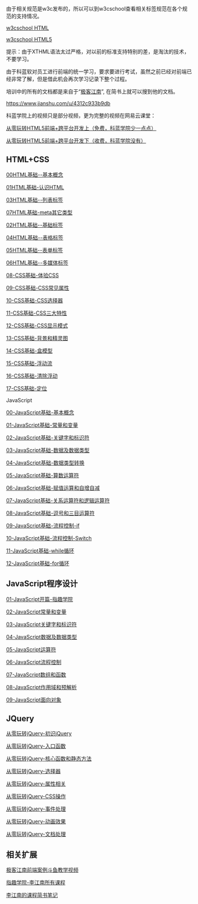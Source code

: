 由于相关规范是w3c发布的，所以可以到w3cschool查看相关标签规范在各个规范的支持情况。

[w3cschool HTML](http://www.w3school.com.cn/html/index.asp)

[w3cschool HTML5](http://www.w3school.com.cn/html5/html_5_video_dom.asp)



提示：由于XTHML语法太过严格，对以前的标准支持特别的差，是淘汰的技术，不要学习。



​	由于科蓝软对员工进行前端的统一学习，要求要进行考试，虽然之前已经对前端已经非常了解，但是借此机会再次学习记录下整个过程。



培训中的所有的文档都是来自于“[极客江南](https://www.jianshu.com/u/4312c933b9db)”, 在简书上就可以搜到他的文档。

https://www.jianshu.com/u/4312c933b9db

科蓝学院上的视频只是部分视频，更为完整的视频在网易云课堂：

[从零玩转HTML5前端+跨平台开发上（免费，科蓝学院少一点点）](https://study.163.com/course/introduction.htm?courseId=1003864040#/courseDetail?tab=1)

[从零玩转HTML5前端+跨平台开发下（收费，科蓝学院没有）](https://study.163.com/course/introduction.htm?courseId=1209172880#/courseDetail?tab=1)



## HTML+CSS

[00HTML基础--基本概念](https://www.jianshu.com/p/f6da3875834b)

[01HTML基础-认识HTML](https://www.jianshu.com/p/03308d04cf77)

[03HTML基础--列表标签](https://www.jianshu.com/p/1e15d8059bb4)

[07HTML基础-meta其它类型](https://www.jianshu.com/p/83de569e2499)

[02HTML基础--基础标签](https://www.jianshu.com/p/cc669b19f09f)

[04HTML基础--表格标签](https://www.jianshu.com/p/f08a4c91a22d)

[05HTML基础--表单标签](https://www.jianshu.com/p/e4a36feadc64)

[06HTML基础--多媒体标签](https://www.jianshu.com/p/a310662ed188)

[08-CSS基础-体验CSS](https://www.jianshu.com/p/f53d2bc5b55a)

[09-CSS基础-CSS常见属性](https://www.jianshu.com/p/e72cf8921fcf)

[10-CSS基础-CSS选择器](https://www.jianshu.com/p/01017ee7b08b)

[11-CSS基础-CSS三大特性](https://www.jianshu.com/p/bdad15c367ca)

[12-CSS基础-CSS显示模式](https://www.jianshu.com/p/bd39a0e47a2a)

[13-CSS基础-背景和精灵图](https://www.jianshu.com/p/b87347645fc5)

[14-CSS基础-盒模型](https://www.jianshu.com/p/34b6b5446a12)

[15-CSS基础-浮动流](https://www.jianshu.com/p/b5123d2fb602)

[16-CSS基础-清除浮动](https://www.jianshu.com/p/3c3bfcc37de6)

[17-CSS基础-定位](https://www.jianshu.com/p/454a0eaa39ef)

JavaScript

[00-JavaScript基础-基本概念](https://www.jianshu.com/p/230093183f47)

[01-JavaScript基础-常量和变量](https://www.jianshu.com/p/8e27ddc1c39d)

[02-JavaScript基础-关键字和标识符](https://www.jianshu.com/p/7bc3926e9696)

[03-JavaScript基础-数据及数据类型](https://www.jianshu.com/p/f953f5ba1d84)

[04-JavaScript基础-数据类型转换](https://www.jianshu.com/p/a0334a7b905b)

[05-JavaScript基础-算数运算符](https://www.jianshu.com/p/6884e39af3a6)

[06-JavaScript基础-赋值运算和自增自减](https://www.jianshu.com/p/cd5c35d72215)

[07-JavaScript基础-关系运算符和逻辑运算符](https://www.jianshu.com/p/3cba884b99fa)

[08-JavaScript基础-逗号和三目运算符](https://www.jianshu.com/p/fad28bf480d6)

[09-JavaScript基础-流程控制-if](https://www.jianshu.com/p/4950490570b3)

[10-JavaScript基础-流程控制-Switch](https://www.jianshu.com/p/8b225d37a22e)

[11-JavaScript基础-while循环](https://www.jianshu.com/p/0ae1fd2f11a0)

[12-JavaScript基础-for循环](https://www.jianshu.com/p/9ec7df378128)


## JavaScript程序设计

[01-JavaScript开篇-指趣学院](https://www.jianshu.com/p/10a31155f50c)

[02-JavaScript常量和变量](https://www.jianshu.com/p/f83c71e8bc14)

[03-JavaScript关键字和标识符](https://www.jianshu.com/p/dc4c3c49d9ff)

[04-JavaScript数据及数据类型](https://www.jianshu.com/p/5bd7897718cf)

[05-JavaScript运算符](https://www.jianshu.com/p/eb8ab1125c7d)

[06-JavaScript流程控制](https://www.jianshu.com/p/25d3dfe939bb)

[07-JavaScript数组和函数](https://www.jianshu.com/p/7e95fb859048)

[08-JavaScript作用域和预解析](https://www.jianshu.com/p/c73f5124d69f)

[09-JavaScript面向对象](https://www.jianshu.com/p/163d7b3305bf)


## JQuery

[从零玩转jQuery-初识jQuery](https://www.jianshu.com/p/73c48795060b)

[从零玩转jQuery-入口函数](https://www.jianshu.com/p/f0d71b4b16fe)

[从零玩转jQuery-核心函数和静态方法](https://www.jianshu.com/p/c6310fec8127)

[从零玩转jQuery-选择器](https://www.jianshu.com/p/1f4090e59e6c)

[从零玩转jQuery-属性相关](https://www.jianshu.com/p/598111c5610e)

[从零玩转jQuery-CSS操作](https://www.jianshu.com/p/d7df3ba6ce84)

[从零玩转jQuery-事件处理](https://www.jianshu.com/p/21b21c692c22)

[从零玩转jQuery-动画效果](https://www.jianshu.com/p/5241e1d04f58)

[从零玩转jQuery-文档处理](https://www.jianshu.com/p/5e1966b8129e)


## 相关扩展

[极客江南前端案例斗鱼教学视频](https://v.douyu.com/author/Y578O4emQAEM)

[指趣学院-李江南所有课程](https://study.163.com/provider/1026367774/course.htm)

[李江南的课程简书笔记](https://www.jianshu.com/u/4312c933b9db)

